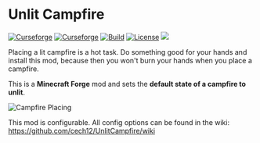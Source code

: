 # Unlit Campfire

[![Curseforge](http://cf.way2muchnoise.eu/full_unlit-campfire_downloads.svg)](https://www.curseforge.com/minecraft/mc-mods/unlit-campfire)
[![Curseforge](http://cf.way2muchnoise.eu/versions/For%20MC_unlit-campfire_all.svg)](https://www.curseforge.com/minecraft/mc-mods/unlit-campfire/files)
[![Build](https://github.com/cech12/UnlitCampfire/actions/workflows/build.yml/badge.svg)](https://github.com/cech12/UnlitCampfire/actions/workflows/build.yml)
[![License](https://img.shields.io/github/license/cech12/UnlitCampfire)](http://opensource.org/licenses/MIT)
[![](https://img.shields.io/discord/752506676719910963.svg?style=flat&color=informational&logo=discord&label=Discord)](https://discord.gg/gRUFH5t)

Placing a lit campfire is a hot task. Do something good for your hands and install this mod, because then you won't burn your hands when you place a campfire.

This is a **Minecraft Forge** mod and sets the **default state of a campfire to unlit**.

![Campfire Placing](https://raw.githubusercontent.com/cech12/UnlitCampfire/1.16/material/campfire_placing.gif)

This mod is configurable. All config options can be found in the wiki: https://github.com/cech12/UnlitCampfire/wiki
